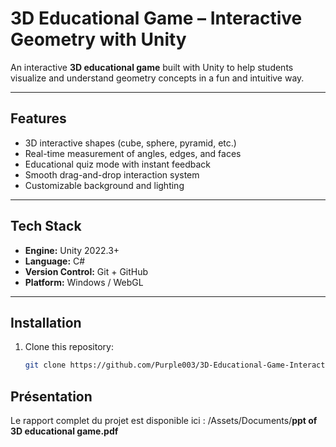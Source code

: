 # 3D Educational Game – Interactive Geometry with Unity

An interactive **3D educational game** built with Unity to help students visualize and understand geometry concepts in a fun and intuitive way.

---

## Features
- 3D interactive shapes (cube, sphere, pyramid, etc.)
- Real-time measurement of angles, edges, and faces
- Educational quiz mode with instant feedback
- Smooth drag-and-drop interaction system
- Customizable background and lighting

---

##  Tech Stack
- **Engine:** Unity 2022.3+
- **Language:** C#  
- **Version Control:** Git + GitHub
- **Platform:** Windows / WebGL

---

##  Installation
1. Clone this repository:
   ```bash
   git clone https://github.com/Purple003/3D-Educational-Game-Interactive-Geometry-with-Unity.git

## Présentation
Le rapport complet du projet est disponible ici :
/Assets/Documents/**ppt of 3D educational game.pdf**

